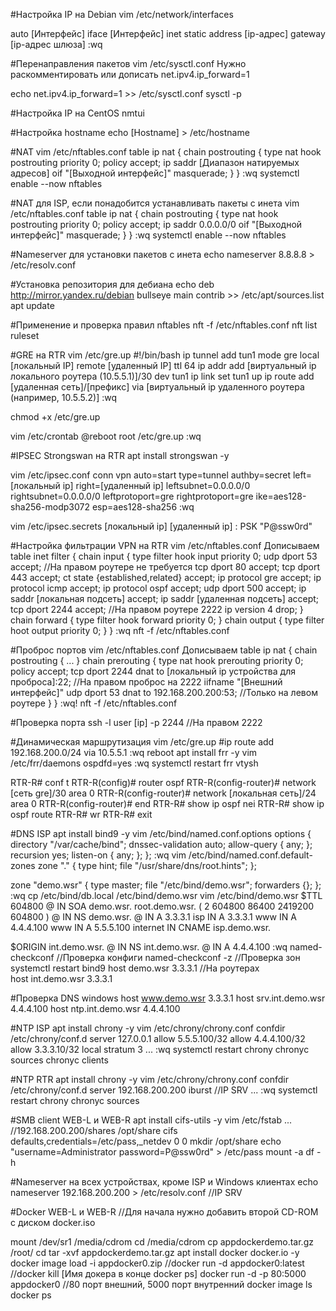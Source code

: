 #Настройка IP на Debian
vim /etc/network/interfaces

auto [Интерфейс]
iface [Интерфейс] inet static
address [ip-адрес]
gateway [ip-адрес шлюза]
:wq

#Перенаправления пакетов
vim /etc/sysctl.conf
Нужно раскомментировать или дописать
net.ipv4.ip_forward=1

echo net.ipv4.ip_forward=1 >> /etc/sysctl.conf
sysctl -p


#Настройка IP на CentOS
nmtui

#Настройка hostname
echo [Hostname] > /etc/hostname

#NAT
vim /etc/nftables.conf
table ip nat {
	chain postrouting {
		type nat hook postrouting priority 0; policy accept;
		ip saddr [Диапазон натируемых адресов] oif "[Выходной интерфейс]" masquerade;
	}
}
:wq
systemctl enable --now nftables

#NAT для ISP, если понадобится устанавливать пакеты с инета
vim /etc/nftables.conf
table ip nat {
	chain postrouting {
		type nat hook postrouting priority 0; policy accept;
		ip saddr 0.0.0.0/0 oif "[Выходной интерфейс]" masquerade;
	}
}
:wq
systemctl enable --now nftables

#Nameserver для установки пакетов с инета
echo nameserver 8.8.8.8 > /etc/resolv.conf

#Установка репозитория для дебиана
echo deb http://mirror.yandex.ru/debian bullseye main contrib >> /etc/apt/sources.list
apt update

#Применение и проверка правил nftables 
nft -f /etc/nftables.conf
nft list ruleset

#GRE на RTR
vim /etc/gre.up
#!/bin/bash
ip tunnel add tun1 mode gre local [локальный IP] remote [удаленный IP] ttl 64
ip addr add [виртуальный ip локального роутера (10.5.5.1)]/30 dev tun1
ip link set tun1 up
ip route add [удаленная сеть]/[префикс] via [виртуальный ip удаленного роутера (например, 10.5.5.2)]
:wq

chmod +x /etc/gre.up

vim /etc/crontab
@reboot		root	/etc/gre.up
:wq

#IPSEC Strongswan на RTR
apt install strongswan -y

vim /etc/ipsec.conf
conn vpn
	auto=start
	type=tunnel
	authby=secret
	left=[локальный ip]
	right=[удаленный ip]
	leftsubnet=0.0.0.0/0
	rightsubnet=0.0.0.0/0
	leftprotoport=gre
	rightprotoport=gre
	ike=aes128-sha256-modp3072
	esp=aes128-sha256
:wq

vim /etc/ipsec.secrets
[локальный ip] [удаленный ip] : PSK "P@ssw0rd"

#Настройка фильтрации VPN на RTR
vim /etc/nftables.conf
Дописываем
table inet filter {
	chain input {
		type filter hook input priority 0;
		udp dport 53 accept; //На правом роутере не требуется
		tcp dport 80 accept;
		tcp dport 443 accept;
		ct state {established,related} accept;
		ip protocol gre accept;
		ip protocol icmp accept;
		ip protocol ospf accept;
		udp dport 500 accept;
		ip saddr [локальная подсеть] accept;
		ip saddr [удаленная подсеть] accept;
		tcp dport 2244 accept; //На правом роутере 2222
		ip version 4 drop;
	}
	chain forward {
		type filter hook forward priority 0;
	}
	chain output {
		type filter hoot output priority 0;
	}
}
:wq
nft -f /etc/nftables.conf

#Проброс портов
vim /etc/nftables.conf
Дописываем
table ip nat {
	chain postrouting {
		...
	}
	chain prerouting {
		type nat hook prerouting priority 0; policy accept;
		tcp dport 2244 dnat to [локальный ip устройства для проброса]:22; //На правом проброс на 2222
		iifname "[Внешний интерфейс]" udp dport 53 dnat to 192.168.200.200:53; //Только на левом роутере
	}
}
:wq!
nft -f /etc/nftables.conf

#Проверка порта
ssh -l user [ip] -p 2244 //На правом 2222 

#Динамическая маршрутизация
vim /etc/gre.up
#ip route add 192.168.200.0/24 via 10.5.5.1
:wq
reboot
apt install frr -y
vim /etc/frr/daemons
ospdfd=yes
:wq
systemctl restart frr
vtysh

RTR-R# conf t
RTR-R(config)# router ospf
RTR-R(config-router)# network [сеть gre]/30 area 0
RTR-R(config-router)# network [локальная сеть]/24 area 0
RTR-R(config-router)# end
RTR-R# show ip ospf nei
RTR-R# show ip ospf route
RTR-R# wr
RTR-R# exit

#DNS ISP
apt install bind9 -y
vim /etc/bind/named.conf.options
options {
	directory "/var/cache/bind";
	dnssec-validation auto;	
	allow-query { any; };
	recursion yes;
	listen-on { any; };
};
:wq
vim /etc/bind/named.conf.default-zones
zone "." {
	type hint;
	file "/usr/share/dns/root.hints";
};

zone "demo.wsr" {
	type master;
	file "/etc/bind/demo.wsr";
	forwarders {};
};
:wq
cp /etc/bind/db.local /etc/bind/demo.wsr
vim /etc/bind/demo.wsr
$TTL 604800
@	IN	SOA	demo.wsr. root.demo.wsr. (
				2
				604800
				86400
				2419200
				604800 )
@	IN	NS	demo.wsr.
@	IN	A	3.3.3.1
isp	IN	A	3.3.3.1
www	IN	A	4.4.4.100
www	IN	A	5.5.5.100
internet	IN	CNAME	isp.demo.wsr.

$ORIGIN	int.demo.wsr.
@	IN	NS	int.demo.wsr.
@	IN	A	4.4.4.100
:wq
named-checkconf		//Проверка конфиги
named-checkconf -z 	//Проверка зон
systemctl restart bind9
host demo.wsr 3.3.3.1	//На роутерах	
host int.demo.wsr 3.3.3.1

#Проверка DNS windows
host www.demo.wsr 3.3.3.1
host srv.int.demo.wsr 4.4.4.100
host ntp.int.demo.wsr 4.4.4.100

#NTP ISP
apt install chrony -y
vim /etc/chrony/chrony.conf
confdir /etc/chrony/conf.d
server 127.0.0.1
allow 5.5.5.100/32
allow 4.4.4.100/32
allow 3.3.3.10/32
local stratum 3
...
:wq
systemctl restart chrony
chronyc sources
chronyc clients

#NTP RTR
apt install chrony -y
vim /etc/chrony/chrony.conf
confdir /etc/chrony/conf.d
server 192.168.200.200 iburst //IP SRV
...
:wq
systemctl restart chrony
chronyc sources

#SMB client WEB-L и WEB-R
apt install cifs-utils -y
vim /etc/fstab
...
//192.168.200.200/shares /opt/share cifs defaults,credentials=/etc/pass,_netdev 0 0
mkdir /opt/share
echo "username=Administrator
password=P@ssw0rd" > /etc/pass
mount -a
df -h

#Nameserver на всех устройствах, кроме ISP и Windows клиентах
echo nameserver 192.168.200.200 > /etc/resolv.conf //IP SRV

#Docker WEB-L и WEB-R 
//Для начала нужно добавить второй CD-ROM с диском docker.iso

mount /dev/sr1 /media/cdrom
cd /media/cdrom
cp appdockerdemo.tar.gz /root/
cd
tar -xvf appdockerdemo.tar.gz
apt install docker docker.io -y
docker image load -i appdocker0.zip
//docker run -d appdocker0:latest
//docker kill [Имя докера в конце docker ps]
docker run -d -p 80:5000 appdocker0	//80 порт внешний, 5000 порт внутренний
docker image ls
docker ps
